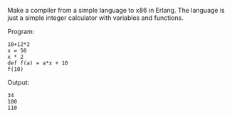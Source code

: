 Make a compiler from a simple language to x86 in Erlang. The language is just a simple integer calculator with variables and functions.

Program:

    10+12*2
    x = 50
    x * 2
    def f(a) = a*x + 10
    f(10)

Output:

    34
    100
    110
